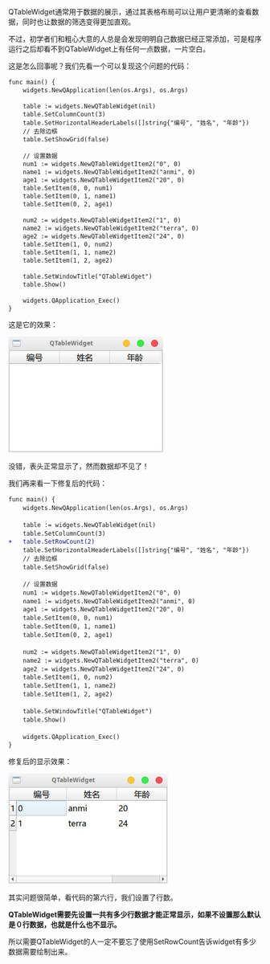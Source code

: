 QTableWidget通常用于数据的展示，通过其表格布局可以让用户更清晰的查看数据，同时也让数据的筛选变得更加直观。

不过，初学者们和粗心大意的人总是会发现明明自己数据已经正常添加，可是程序运行之后却看不到QTableWidget上有任何一点数据，一片空白。

这是怎么回事呢？我们先看一个可以复现这个问题的代码：

```golang
func main() {
    widgets.NewQApplication(len(os.Args), os.Args)
 
    table := widgets.NewQTableWidget(nil)
    table.SetColumnCount(3)
    table.SetHorizontalHeaderLabels([]string{"编号", "姓名", "年龄"})
    // 去除边框
    table.SetShowGrid(false)

    // 设置数据
    num1 := widgets.NewQTableWidgetItem2("0", 0)
    name1 := widgets.NewQTableWidgetItem2("anmi", 0)
    age1 := widgets.NewQTableWidgetItem2("20", 0)
    table.SetItem(0, 0, num1)
    table.SetItem(0, 1, name1)
    table.SetItem(0, 2, age1)

    num2 := widgets.NewQTableWidgetItem2("1", 0)
    name2 := widgets.NewQTableWidgetItem2("terra", 0)
    age2 := widgets.NewQTableWidgetItem2("24", 0)
    table.SetItem(1, 0, num2)
    table.SetItem(1, 1, name2)
    table.SetItem(1, 2, age2)

    table.SetWindowTitle("QTableWidget")
    table.Show()

    widgets.QApplication_Exec()
}
```

这是它的效果：

![not_display](../../images/Qt/qt-table-not-display-data/not-display-data.png)

没错，表头正常显示了，然而数据却不见了！

我们再来看一下修复后的代码：

```diff
func main() {
    widgets.NewQApplication(len(os.Args), os.Args)
 
    table := widgets.NewQTableWidget(nil)
    table.SetColumnCount(3)
+   table.SetRowCount(2)
    table.SetHorizontalHeaderLabels([]string{"编号", "姓名", "年龄"})
    // 去除边框
    table.SetShowGrid(false)

    // 设置数据
    num1 := widgets.NewQTableWidgetItem2("0", 0)
    name1 := widgets.NewQTableWidgetItem2("anmi", 0)
    age1 := widgets.NewQTableWidgetItem2("20", 0)
    table.SetItem(0, 0, num1)
    table.SetItem(0, 1, name1)
    table.SetItem(0, 2, age1)

    num2 := widgets.NewQTableWidgetItem2("1", 0)
    name2 := widgets.NewQTableWidgetItem2("terra", 0)
    age2 := widgets.NewQTableWidgetItem2("24", 0)
    table.SetItem(1, 0, num2)
    table.SetItem(1, 1, name2)
    table.SetItem(1, 2, age2)

    table.SetWindowTitle("QTableWidget")
    table.Show()

    widgets.QApplication_Exec()
}
```

修复后的显示效果：

![fixed](../../images/Qt/qt-table-not-display-data/fixed-display.png)

其实问题很简单，看代码的第六行，我们设置了行数。

**QTableWidget需要先设置一共有多少行数据才能正常显示，如果不设置那么默认是０行数据，也就是什么也不显示。**

所以需要QTableWidget的人一定不要忘了使用SetRowCount告诉widget有多少数据需要绘制出来。
